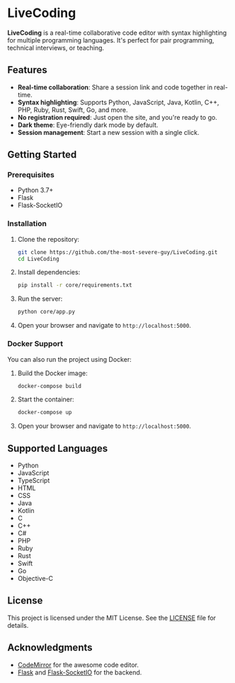 # LiveCoding

**LiveCoding** is a real-time collaborative code editor with syntax highlighting for multiple programming languages. It's perfect for pair programming, technical interviews, or teaching.

## Features

- **Real-time collaboration**: Share a session link and code together in real-time.
- **Syntax highlighting**: Supports Python, JavaScript, Java, Kotlin, C++, PHP, Ruby, Rust, Swift, Go, and more.
- **No registration required**: Just open the site, and you're ready to go.
- **Dark theme**: Eye-friendly dark mode by default.
- **Session management**: Start a new session with a single click.

## Getting Started

### Prerequisites

- Python 3.7+
- Flask
- Flask-SocketIO

### Installation

1. Clone the repository:
   ```bash
   git clone https://github.com/the-most-severe-guy/LiveCoding.git
   cd LiveCoding
   ```

2. Install dependencies:
   ```bash
   pip install -r core/requirements.txt
   ```

3. Run the server:
   ```bash
   python core/app.py
   ```

4. Open your browser and navigate to `http://localhost:5000`.

### Docker Support

You can also run the project using Docker:

1. Build the Docker image:
   ```bash
   docker-compose build
   ```

2. Start the container:
   ```bash
   docker-compose up
   ```

3. Open your browser and navigate to `http://localhost:5000`.

## Supported Languages

- Python
- JavaScript
- TypeScript
- HTML
- CSS
- Java
- Kotlin
- C
- C++
- C#
- PHP
- Ruby
- Rust
- Swift
- Go
- Objective-C

## License

This project is licensed under the MIT License. See the [LICENSE](LICENSE) file for details.

## Acknowledgments

- [CodeMirror](https://codemirror.net/) for the awesome code editor.
- [Flask](https://flask.palletsprojects.com/) and [Flask-SocketIO](https://flask-socketio.readthedocs.io/) for the backend.